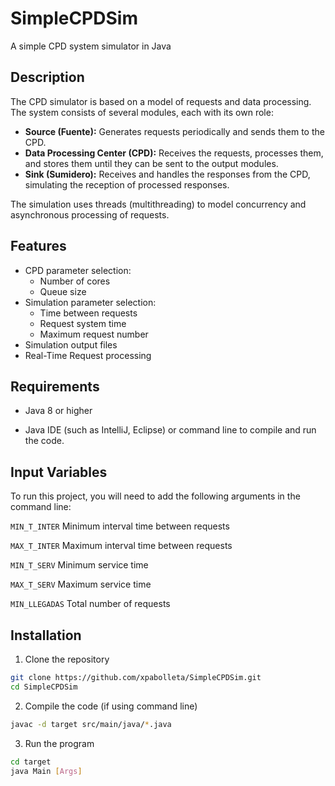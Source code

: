 # **SimpleCPDSim**

A simple CPD system simulator in Java

## Description

The CPD simulator is based on a model of requests and data processing. The system consists of several modules, each with its own role:

- **Source (Fuente):** Generates requests periodically and sends them to the CPD.
- **Data Processing Center (CPD):** Receives the requests, processes them, and stores them until they can be sent to the output modules.
- **Sink (Sumidero):** Receives and handles the responses from the CPD, simulating the reception of processed responses.

The simulation uses threads (multithreading) to model concurrency and asynchronous processing of requests.
## Features

- CPD parameter selection: 
    * Number of cores
    * Queue size
- Simulation parameter selection:
    * Time between requests
    * Request system time
    * Maximum request number
- Simulation output files
- Real-Time Request processing

## Requirements

- Java 8 or higher

- Java IDE (such as IntelliJ, Eclipse) or command line to compile and run the code.
## Input Variables

To run this project, you will need to add the following arguments in the command line:

`MIN_T_INTER` Minimum interval time between requests

`MAX_T_INTER` Maximum interval time between requests

`MIN_T_SERV` Minimum service time

`MAX_T_SERV` Maximum service time

`MIN_LLEGADAS` Total number of requests



## Installation

1. Clone the repository

```bash
git clone https://github.com/xpabolleta/SimpleCPDSim.git
cd SimpleCPDSim
```
2. Compile the code (if using command line)

```bash
javac -d target src/main/java/*.java
```
3. Run the program
```bash
cd target
java Main [Args]
```
